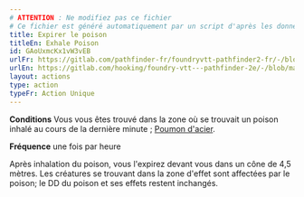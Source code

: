 ```yaml
---
# ATTENTION : Ne modifiez pas ce fichier
# Ce fichier est généré automatiquement par un script d'après les données du module Foundry VTT officiel et de sa traduction
title: Expirer le poison
titleEn: Exhale Poison
id: GAoUxmcKx1vW3vEB
urlFr: https://gitlab.com/pathfinder-fr/foundryvtt-pathfinder2-fr/-/blob/master/data/actions/GAoUxmcKx1vW3vEB.htm
urlEn: https://gitlab.com/hooking/foundry-vtt---pathfinder-2e/-/blob/master/packs/data/actions.db/exhale-poison.json
layout: actions
type: action
typeFr: Action Unique
---
```

**Conditions** Vous vous êtes trouvé dans la zone où se trouvait un poison inhalé au cours de la dernière minute ; [Poumon d'acier](../dons/poumon-d-acier.html).

**Fréquence** une fois par heure

Après inhalation du poison, vous l'expirez devant vous dans un cône de 4,5 mètres. Les créatures se trouvant dans la zone d'effet sont affectées par le poison; le DD du poison et ses effets restent inchangés.
